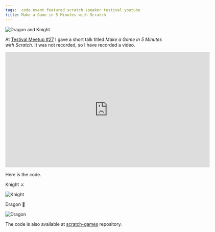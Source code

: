 ```yaml
---
tags:  code event featured scratch speaker testival youtube
title: Make a Game in 5 Minutes with Scratch
---
```

![Dragon and Knight](/assets/dragon-knight.png)

At [Testival Meetup #27](https://www.meetup.com/testival/events/236635146/) I gave a short talk titled *Make a Game in 5 Minutes with Scratch*. It was not recorded, so I have recorded a video.

<iframe width="640" height="360" src="https://www.youtube.com/embed/IrH5yQiL-B4" frameborder="0" allowfullscreen></iframe>

Here is the code.

Knight ⚔️

![Knight](/assets/knight.png)

Dragon 🐉

![Dragon](/assets/dragon.png)

The code is also available at [scratch-games](https://github.com/zeljkofilipin/scratch-games) repository.

